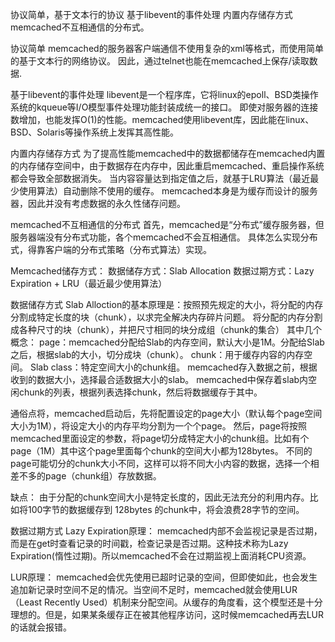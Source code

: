 协议简单，基于文本行的协议
基于libevent的事件处理
内置内存储存方式
memcached不互相通信的分布式。


协议简单
memcached的服务器客户端通信不使用复杂的xml等格式，而使用简单的基于文本行的网络协议。
因此，通过telnet也能在memcached上保存/读取数据.


基于libevent的事件处理
libevent是一个程序库，它将linux的epoll、BSD类操作系统的kqueue等I/O模型事件处理功能封装成统一的接口。
即使对服务器的连接数增加，也能发挥O(1)的性能。memcached使用libevent库，因此能在linux、BSD、Solaris等操作系统上发挥其高性能。


内置内存储存方式
为了提高性能memcached中的数据都储存在memcached内置的内存储存空间中，由于数据存在内存中，因此重启memcached、重启操作系统都会导致全部数据消失。
当内容容量达到指定值之后，就基于LRU算法（最近最少使用算法）自动删除不使用的缓存。
memcached本身是为缓存而设计的服务器，因此并没有考虑数据的永久性储存问题。


memcached不互相通信的分布式
首先，memcached是“分布式”缓存服务器，但服务器端没有分布式功能，各个memcached不会互相通信。
具体怎么实现分布式，得靠客户端的分布式策略（分布式算法）实现。

Memcached储存方式：
数据储存方式：Slab Allocation
数据过期方式：Lazy Expiration + LRU（最近最少使用算法）


数据储存方式
Slab Alloction的基本原理是：按照预先规定的大小，将分配的内存分割成特定长度的块（chunk），以求完全解决内存碎片问题。
   将分配的内存分割成各种尺寸的块（chunk），并把尺寸相同的块分成组（chunk的集合）
其中几个概念：
page：memcached分配给Slab的内存空间，默认大小是1M。分配给Slab之后，根据slab的大小，切分成块（chunk）。
chunk：用于缓存内容的内存空间。
Slab class：特定空间大小的chunk组。
memcached存入数据之前，根据收到的数据大小，选择最合适数据大小的slab。
memcached中保存着slab内空闲chunk的列表，根据列表选择chunk，然后将数据缓存于其中。


通俗点将，memcached启动后，先将配置设定的page大小（默认每个page空间大小为1M），将设定大小的内存平均分割为一个个page。
然后，page将按照memcached里面设定的参数，将page切分成特定大小的chunk组。比如有个page（1M）其中这个page里面每个chunk的空间大小都为128bytes。
不同的page可能切分的chunk大小不同，这样可以将不同大小内容的数据，选择一个相差不多的page（chunk组）存放数据。

缺点：
由于分配的chunk空间大小是特定长度的，因此无法充分的利用内存。比如将100字节的数据缓存到 128bytes 的chunk中，将会浪费28字节的空间。


数据过期方式
Lazy Expiration原理：
memcached内部不会监视记录是否过期，而是在get时查看记录的时间戳，检查记录是否过期。这种技术称为Lazy Expiration(惰性过期)。所以memcached不会在过期监视上面消耗CPU资源。


LUR原理：
memcached会优先使用已超时记录的空间，但即使如此，也会发生追加新记录时空间不足的情况。当空间不足时，memcached就会使用LUR（Least Recently Used）机制来分配空间。从缓存的角度看，这个模型还是十分理想的。但是，如果某条缓存正在被其他程序访问，这时候memcached再去LUR的话就会报错。